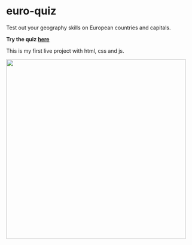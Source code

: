 # euro-quiz
Test out your geography skills on European countries and capitals.

**Try the quiz [here](https://smkil.github.io/euro-quiz/)**

This is my first live project with html, css and js.

<img src="https://user-images.githubusercontent.com/102183057/231860117-df89492d-ee99-40b6-9c64-d74f066c5723.png" width="480">
